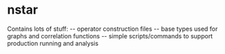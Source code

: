 # nstar

Contains lots of stuff:
-- operator construction files
-- base types used for graphs and correlation functions
-- simple scripts/commands to support production running and analysis
